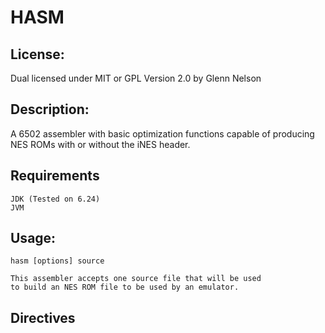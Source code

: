 HASM
============

## License:

Dual licensed under MIT or GPL Version 2.0 by Glenn Nelson

## Description:

A 6502 assembler with basic optimization functions capable of producing NES ROMs with or without the iNES header.

## Requirements

	JDK (Tested on 6.24)
	JVM
	
## Usage:

	hasm [options] source

	This assembler accepts one source file that will be used
	to build an NES ROM file to be used by an emulator.
Directives
----------